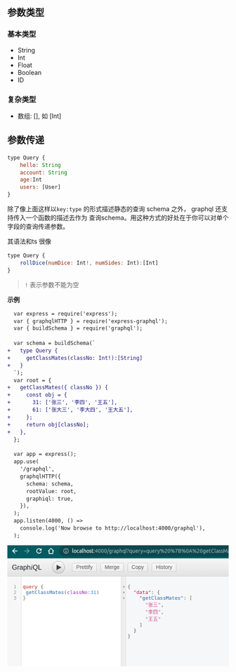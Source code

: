 ## 参数类型

### 基本类型

- String
- Int
- Float
- Boolean
- ID



### 复杂类型

- 数组: [], 如 [Int]







## 参数传递

```js
type Query {
    hello: String
    account: String
    age:Int
    users: [User]
}
```

除了像上面这样以`key:type` 的形式描述静态的查询 schema 之外， graphql 还支持传入一个函数的描述去作为 查询schema。用这种方式的好处在于你可以对单个字段的查询传递参数。



其语法和ts 很像

```js
type Query {
	rollDice(numDice: Int!, numSides: Int):[Int]
}
```

> `!` 表示参数不能为空

**示例**

```diff
  var express = require('express');
  var { graphqlHTTP } = require('express-graphql');
  var { buildSchema } = require('graphql');

  var schema = buildSchema(`
+   type Query {
+     getClassMates(classNo: Int!):[String]
+   }
  `);
  var root = {
+   getClassMates({ classNo }) {
+     const obj = {
+       31: ['张三', '李四', '王五'],
+       61: ['张大三', '李大四', '王大五'],
+     };
+     return obj[classNo];
+   },
  };

  var app = express();
  app.use(
    '/graphql',
    graphqlHTTP({
      schema: schema,
      rootValue: root,
      graphiql: true,
    }),
  );
  app.listen(4000, () =>
    console.log('Now browse to http://localhost:4000/graphql'),
  );
```

![image-20221122220127037](004.参数类型以及参数传递.assets/image-20221122220127037.png)

